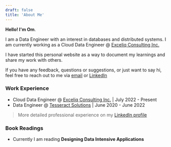```yaml
---
draft: false
title: 'About Me'
---
```


**Hello! I'm Om**. 

I am a Data Engineer with an interest in databases and distributed systems. I am currently working as a Cloud Data Engineer @ [Exceliq Consulting Inc.](https://www.linkedin.com/company/exceliq-consulting-india-pvt-ltd/posts/?feedView=all)

I have started this personal website as a way to document my learnings and share my work with others.

If you have any feedback, questions or suggestions, or just want to say hi, feel free to reach out to me via [email](mailto:omingale0707@gmail.com) or [LinkedIn](https://www.linkedin.com/in/omingale/)

### Work Experience
- Cloud Data Engineer @ [Exceliq Consulting Inc.](https://www.linkedin.com/company/exceliq-consulting-india-pvt-ltd/posts/?feedView=all) | July 2022 - Present
- Data Engineer @ [Tesseract Solutions](https://www.linkedin.com/company/tesseract-solutions-pvt-ltd/posts/?feedView=all) | June 2020 - June 2022

> More detailed professional experience on my [LinkedIn profile](https://www.linkedin.com/in/omingale/)

### Book Readings
- Currently I am reading **Designing Data Intensive Applications**